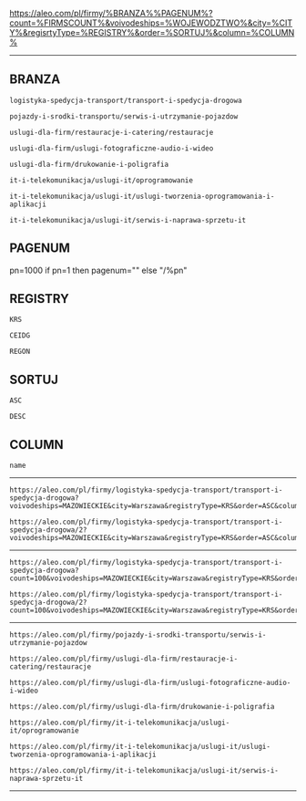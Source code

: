 https://aleo.com/pl/firmy/%BRANZA%%PAGENUM%?count=%FIRMSCOUNT%&voivodeships=%WOJEWODZTWO%&city=%CITY%&regisrtyType=%REGISTRY%&order=%SORTUJ%&column=%COLUMN%

---
## BRANZA
```
logistyka-spedycja-transport/transport-i-spedycja-drogowa
```
```
pojazdy-i-srodki-transportu/serwis-i-utrzymanie-pojazdow
```
```
uslugi-dla-firm/restauracje-i-catering/restauracje
```
```
uslugi-dla-firm/uslugi-fotograficzne-audio-i-wideo
```
```
uslugi-dla-firm/drukowanie-i-poligrafia
```
```
it-i-telekomunikacja/uslugi-it/oprogramowanie
```
```
it-i-telekomunikacja/uslugi-it/uslugi-tworzenia-oprogramowania-i-aplikacji
```
```
it-i-telekomunikacja/uslugi-it/serwis-i-naprawa-sprzetu-it
```


## PAGENUM
pn=1000
if pn=1 then pagenum="" else "/%pn"

## REGISTRY

```
KRS
```
```
CEIDG
```
```
REGON
```

## SORTUJ

```
ASC
```
```
DESC
```

## COLUMN
```
name
```
---
```
https://aleo.com/pl/firmy/logistyka-spedycja-transport/transport-i-spedycja-drogowa?voivodeships=MAZOWIECKIE&city=Warszawa&registryType=KRS&order=ASC&column=name
```
```
https://aleo.com/pl/firmy/logistyka-spedycja-transport/transport-i-spedycja-drogowa/2?voivodeships=MAZOWIECKIE&city=Warszawa&registryType=KRS&order=ASC&column=name
```
---
```
https://aleo.com/pl/firmy/logistyka-spedycja-transport/transport-i-spedycja-drogowa?count=100&voivodeships=MAZOWIECKIE&city=Warszawa&registryType=KRS&order=ASC&column=name
```
```
https://aleo.com/pl/firmy/logistyka-spedycja-transport/transport-i-spedycja-drogowa/2?count=100&voivodeships=MAZOWIECKIE&city=Warszawa&registryType=KRS&order=ASC&column=name
```
---
```
https://aleo.com/pl/firmy/pojazdy-i-srodki-transportu/serwis-i-utrzymanie-pojazdow
```
```
https://aleo.com/pl/firmy/uslugi-dla-firm/restauracje-i-catering/restauracje
```
```
https://aleo.com/pl/firmy/uslugi-dla-firm/uslugi-fotograficzne-audio-i-wideo
```
```
https://aleo.com/pl/firmy/uslugi-dla-firm/drukowanie-i-poligrafia
```
```
https://aleo.com/pl/firmy/it-i-telekomunikacja/uslugi-it/oprogramowanie
```
```
https://aleo.com/pl/firmy/it-i-telekomunikacja/uslugi-it/uslugi-tworzenia-oprogramowania-i-aplikacji
```
```
https://aleo.com/pl/firmy/it-i-telekomunikacja/uslugi-it/serwis-i-naprawa-sprzetu-it
```
---


